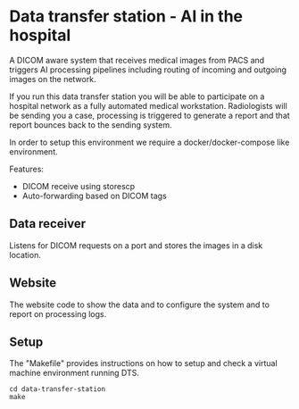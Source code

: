 # Data transfer station - AI in the hospital

A DICOM aware system that receives medical images from PACS 
and triggers AI processing pipelines including routing of incoming and outgoing images on the network. 

If you run this data transfer station you will be able to participate on a hospital network as a
fully automated medical workstation. Radiologists will be sending you a case, processing
is triggered to generate a report and that report bounces back to the sending system.


In order to setup this environment we require a docker/docker-compose like environment.

Features:

- DICOM receive using storescp
- Auto-forwarding based on DICOM tags

## Data receiver

Listens for DICOM requests on a port and stores the images in a disk location.

## Website

The website code to show the data and to configure the system and to report on processing logs.

## Setup

The "Makefile" provides instructions on how to setup and check a virtual machine environment running DTS.

```{bash}
cd data-transfer-station
make
```
